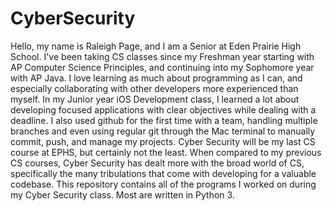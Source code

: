 # CyberSecurity
Hello, my name is Raleigh Page, and I am a Senior at Eden Prairie High School. I've been taking CS classes since my Freshman year starting with AP Computer Science Principles, and continuing into my Sophomore year with AP Java. I love learning as much about programming as I can, and especially collaborating with other developers more experienced than myself. In my Junior year iOS Development class, I learned a lot about developing focused applications with clear objectives while dealing with a deadline. I also used github for the first time with a team, handling multiple branches and even using regular git through the Mac terminal to manually commit, push, and manage my projects. Cyber Security will be my last CS course at EPHS, but certainly not the least. When compared to my previous CS courses, Cyber Security has dealt more with the broad world of CS, specifically the many tribulations that come with developing for a valuable codebase. This repository contains all of the programs I worked on during my Cyber Security class. Most are written in Python 3.

